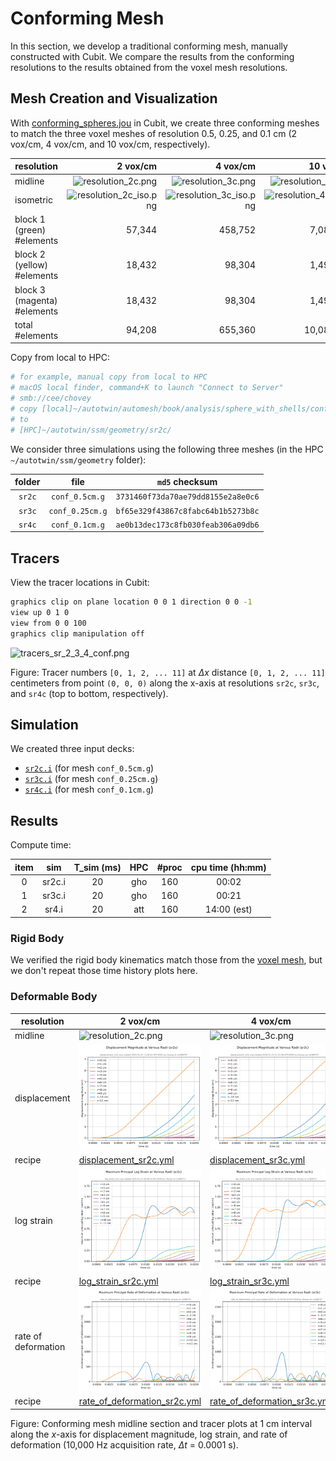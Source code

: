 # Conforming Mesh

In this section, we develop a traditional conforming mesh, manually
constructed with Cubit.  We compare the results from the conforming
resolutions to the results obtained from the voxel mesh resolutions.

## Mesh Creation and Visualization

With [conforming_spheres.jou](conforming_spheres.jou) in Cubit, we create three conforming meshes to match the three voxel meshes of resolution 0.5, 0.25, and 0.1 cm (2 vox/cm, 4 vox/cm, and 10 vox/cm, respectively).

resolution | 2 vox/cm | 4 vox/cm | 10 vox/cm
---------- | -------: | -------: | --------:
midline   |  ![resolution_2c.png](img/resolution_2c.png) | ![resolution_3c.png](img/resolution_3c.png) | ![resolution_4c.png](img/resolution_4c.png)
isometric  | ![resolution_2c_iso.png](img/resolution_2c_iso.png) | ![resolution_3c_iso.png](img/resolution_3c_iso.png) | ![resolution_4c_iso.png](img/resolution_4c_iso.png)
block 1 (green) #elements | 57,344 | 458,752 | 7,089,776
block 2 (yellow) #elements | 18,432 | 98,304 | 1,497,840
block 3 (magenta) #elements | 18,432 | 98,304 | 1,497,840
total #elements | 94,208 | 655,360 | 10,085,456

Copy from local to HPC:

```sh
# for example, manual copy from local to HPC
# macOS local finder, command+K to launch "Connect to Server"
# smb://cee/chovey
# copy [local]~/autotwin/automesh/book/analysis/sphere_with_shells/conf_0.5cm.g
# to
# [HPC]~/autotwin/ssm/geometry/sr2c/
```

We consider three simulations using the following three meshes (in the HPC `~/autotwin/ssm/geometry` folder):

folder | file | `md5` checksum
:---: | :---: | :---:
`sr2c` | `conf_0.5cm.g` | `3731460f73da70ae79dd8155e2a8e0c6`
`sr3c` | `conf_0.25cm.g` | `bf65e329f43867c8fabc64b1b5273b8c`
`sr4c` | `conf_0.1cm.g` | `ae0b13dec173c8fb030feab306a09db6`

## Tracers

View the tracer locations in Cubit:

```sh
graphics clip on plane location 0 0 1 direction 0 0 -1
view up 0 1 0
view from 0 0 100
graphics clip manipulation off
```

![tracers_sr_2_3_4_conf.png](img/tracers_sr_2_3_4_conf.png)

Figure: Tracer numbers `[0, 1, 2, ... 11]` at $\Delta x$ distance `[0, 1, 2, ... 11]` centimeters from point `(0, 0, 0)` along the x-axis at resolutions `sr2c`, `sr3c`, and `sr4c` (top to bottom, respectively).

## Simulation

We created three input decks:

* [`sr2c.i`](https://github.com/autotwin/ssm/blob/main/input/sr2c/sr2c.i) (for mesh `conf_0.5cm.g`)
* [`sr3c.i`](https://github.com/autotwin/ssm/blob/main/input/sr3c/sr3c.i) (for mesh `conf_0.25cm.g`)
* [`sr4c.i`](https://github.com/autotwin/ssm/blob/main/input/sr4c/sr4c.i) (for mesh `conf_0.1cm.g`)

## Results

Compute time:

item | sim | T_sim (ms) | HPC | #proc | cpu time (hh:mm)
:---: | :---: | :---: | :---: | :---: | :---:
0 | sr2c.i | 20 | gho | 160 | 00:02
1 | sr3c.i | 20 | gho | 160 | 00:21
2 | sr4.i | 20 | att | 160 | 14:00 (est)

### Rigid Body

We verified the rigid body kinematics match those from the [voxel mesh](simulation.md#rigid-body), but we don't repeat those time history plots here.

### Deformable Body

resolution | 2 vox/cm | 4 vox/cm | 10 vox/cm
---------- | -------- | -------- | ---------
midline   | ![resolution_2c.png](img/resolution_2c.png) | ![resolution_3c.png](img/resolution_3c.png) | ![resolution_4c.png](img/resolution_4c.png)
displacement | ![displacement_sr2c.svg](img/displacement_sr2c.svg) | ![displacement_sr3c.svg](img/displacement_sr3c.svg) | ![displacement_sr4c.svg](img/displacement_sr4c.svg)
recipe | [displacement_sr2c.yml](recipes/displacement_sr2c.yml) | [displacement_sr3c.yml](recipes/displacement_sr3c.yml) | [displacement_sr4c.yml](recipes/displacement_sr4c.yml)
log strain | ![log_strain_sr2c.svg](img/log_strain_sr2c.svg) | ![log_strain_sr3c.svg](img/log_strain_sr3c.svg) | ![log_strain_sr4c.svg](img/log_strain_sr4c.svg)
recipe | [log_strain_sr2c.yml](recipes/log_strain_sr2c.yml) | [log_strain_sr3c.yml](recipes/log_strain_sr3c.yml) | [log_strain_sr4c.yml](recipes/log_strain_sr4c.yml)
rate of deformation | ![rate_of_deformation_sr2c.svg](img/rate_of_deformation_sr2c.svg) | ![rate_of_deformation_sr3c.svg](img/rate_of_deformation_sr3c.svg) | ![rate_of_deformation_sr4c.svg](img/rate_of_deformation_sr4c.svg)
recipe | [rate_of_deformation_sr2c.yml](recipes/rate_of_deformation_sr2c.yml) | [rate_of_deformation_sr3c.yml](recipes/rate_of_deformation_sr3c.yml) | [rate_of_deformation_sr4c.yml](recipes/rate_of_deformation_sr4c.yml)

Figure: Conforming mesh midline section and tracer plots at 1 cm interval along the $x$-axis for displacement magnitude, log strain, and rate of deformation (10,000 Hz acquisition rate, $\Delta t$ = 0.0001 s).
